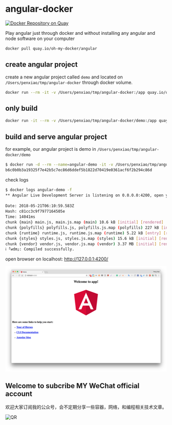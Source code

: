 # angular-docker

[![Docker Repository on Quay](https://quay.io/repository/oh-my-docker/angular/status "Docker Repository on Quay")](https://quay.io/repository/oh-my-docker/angular)

Play angular just through docker and without installing any angular and node software on your computer

```bash
docker pull quay.io/oh-my-docker/angular
```

## create angular project

create a new angular project called ``demo`` and located on ``/Users/penxiao/tmp/angular-docker`` through docker volume.

```bash
docker run --rm -it -v /Users/penxiao/tmp/angular-docker:/app quay.io/oh-my-docker/angular:latest ng new demo
```

## only build

```bash
docker run -it --rm -v /Users/penxiao/tmp/angular-docker/demo:/app quay.io/oh-my-docker/angular:latest ng build --prod --build-optimizer
```

## build and serve angular project

for example, our angular project is demo in ``/Users/penxiao/tmp/angular-docker/demo``

```bash
$ docker run -d --rm --name=angular-demo -it -v /Users/penxiao/tmp/angular-docker/demo:/app -p 4200:4200 quay.io/oh-my-docker/angular:latest ng serve --host=0.0.0.0
b6c0b0b3a19325f7e42b5c7ec86d6ddef5b1822d70419e0361acf6f2b294c86d
```

check logs

```bash
$ docker logs angular-demo -f
** Angular Live Development Server is listening on 0.0.0.0:4200, open your browser on http://localhost:4200/ **

Date: 2018-05-21T06:10:59.583Z
Hash: c81cc3c9f7977164505e
Time: 14041ms
chunk {main} main.js, main.js.map (main) 10.6 kB [initial] [rendered]
chunk {polyfills} polyfills.js, polyfills.js.map (polyfills) 227 kB [initial] [rendered]
chunk {runtime} runtime.js, runtime.js.map (runtime) 5.22 kB [entry] [rendered]
chunk {styles} styles.js, styles.js.map (styles) 15.6 kB [initial] [rendered]
chunk {vendor} vendor.js, vendor.js.map (vendor) 3.37 MB [initial] [rendered]
ℹ ｢wdm｣: Compiled successfully.

```

open browser on localhost:   http://127.0.0.1:4200/

![image](demo.png)

## Welcome to subcribe MY WeChat official account

欢迎大家订阅我的公众号，会不定期分享一些容器，网络，和编程相关技术文章。

![QR](https://github.com/xiaopeng163/statistic/blob/master/QR/MY_WeChat_official_account.jpg)
